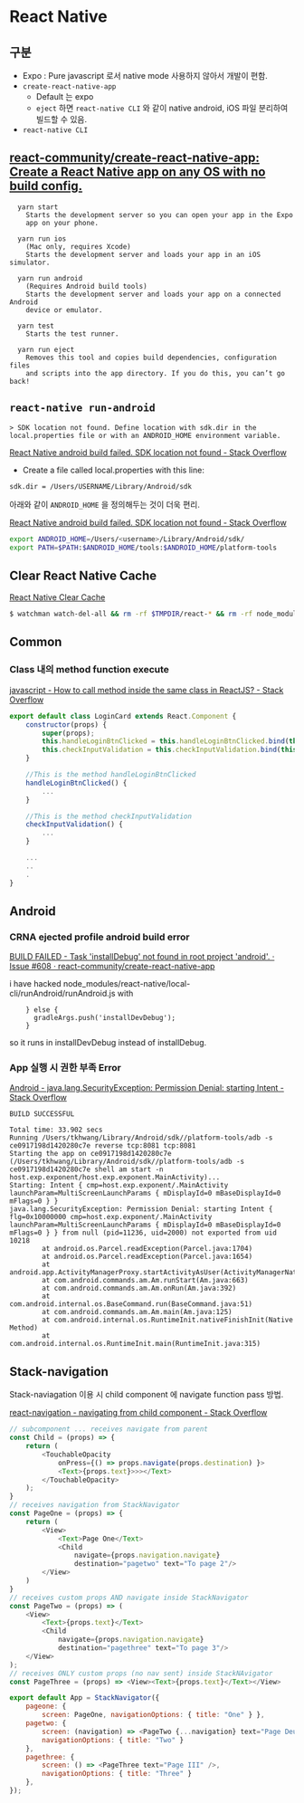 # React Native

## 구분 

- Expo : Pure javascript 로서 native mode 사용하지 않아서 개발이 편함.
- `create-react-native-app` 
  - Default 는 expo
  - `eject` 하면 `react-native CLI` 와 같이 native android, iOS 파일 분리하여 빌드할 수 있음.
- `react-native CLI`



## [react-community/create-react-native-app: Create a React Native app on any OS with no build config.](https://github.com/react-community/create-react-native-app)

```
  yarn start
    Starts the development server so you can open your app in the Expo
    app on your phone.

  yarn run ios
    (Mac only, requires Xcode)
    Starts the development server and loads your app in an iOS simulator.

  yarn run android
    (Requires Android build tools)
    Starts the development server and loads your app on a connected Android
    device or emulator.

  yarn test
    Starts the test runner.

  yarn run eject
    Removes this tool and copies build dependencies, configuration files
    and scripts into the app directory. If you do this, you can’t go back!
```    

## `react-native run-android`

```
> SDK location not found. Define location with sdk.dir in the local.properties file or with an ANDROID_HOME environment variable.
```

[React Native android build failed. SDK location not found - Stack Overflow](https://stackoverflow.com/questions/32634352/react-native-android-build-failed-sdk-location-not-found)

- Create a file called local.properties with this line:

```
sdk.dir = /Users/USERNAME/Library/Android/sdk
```

아래와 같이 `ANDROID_HOME` 을 정의해두는 것이 더욱 편리.

[React Native android build failed. SDK location not found - Stack Overflow](https://stackoverflow.com/questions/32634352/react-native-android-build-failed-sdk-location-not-found)

```bash
export ANDROID_HOME=/Users/<username>/Library/Android/sdk/
export PATH=$PATH:$ANDROID_HOME/tools:$ANDROID_HOME/platform-tools
```

## Clear React Native Cache

[React Native Clear Cache](https://gist.github.com/jarretmoses/c2e4786fd342b3444f3bc6beff32098d)

```bash
$ watchman watch-del-all && rm -rf $TMPDIR/react-* && rm -rf node_modules/ && npm cache clean && npm install && npm start -- --reset-cache
```

## Common

### Class 내의 method function execute

[javascript - How to call method inside the same class in ReactJS? - Stack Overflow](https://stackoverflow.com/questions/38081154/how-to-call-method-inside-the-same-class-in-reactjs)

```javascript
export default class LoginCard extends React.Component {
    constructor(props) {
        super(props);
        this.handleLoginBtnClicked = this.handleLoginBtnClicked.bind(this);
        this.checkInputValidation = this.checkInputValidation.bind(this);
    }

    //This is the method handleLoginBtnClicked
    handleLoginBtnClicked() {
        ...
    }

    //This is the method checkInputValidation 
    checkInputValidation() {
        ...
    }

    ...
    ..
    .
}
```


## Android


### CRNA ejected profile android build error

[BUILD FAILED - Task 'installDebug' not found in root project 'android'. · Issue #608 · react-community/create-react-native-app](https://github.com/react-community/create-react-native-app/issues/608)

i have hacked node_modules/react-native/local-cli/runAndroid/runAndroid.js with

```
    } else {
      gradleArgs.push('installDevDebug');
    }
```

so it runs in installDevDebug instead of installDebug.


### App 실행 시 권한 부족 Error

[Android - java.lang.SecurityException: Permission Denial: starting Intent - Stack Overflow](https://stackoverflow.com/questions/19829507/android-java-lang-securityexception-permission-denial-starting-intent)

```
BUILD SUCCESSFUL

Total time: 33.902 secs
Running /Users/tkhwang/Library/Android/sdk//platform-tools/adb -s ce0917198d1420280c7e reverse tcp:8081 tcp:8081
Starting the app on ce0917198d1420280c7e (/Users/tkhwang/Library/Android/sdk//platform-tools/adb -s ce0917198d1420280c7e shell am start -n host.exp.exponent/host.exp.exponent.MainActivity)...
Starting: Intent { cmp=host.exp.exponent/.MainActivity launchParam=MultiScreenLaunchParams { mDisplayId=0 mBaseDisplayId=0 mFlags=0 } }
java.lang.SecurityException: Permission Denial: starting Intent { flg=0x10000000 cmp=host.exp.exponent/.MainActivity launchParam=MultiScreenLaunchParams { mDisplayId=0 mBaseDisplayId=0 mFlags=0 } } from null (pid=11236, uid=2000) not exported from uid 10218
        at android.os.Parcel.readException(Parcel.java:1704)
        at android.os.Parcel.readException(Parcel.java:1654)
        at android.app.ActivityManagerProxy.startActivityAsUser(ActivityManagerNative.java:3626)
        at com.android.commands.am.Am.runStart(Am.java:663)
        at com.android.commands.am.Am.onRun(Am.java:392)
        at com.android.internal.os.BaseCommand.run(BaseCommand.java:51)
        at com.android.commands.am.Am.main(Am.java:125)
        at com.android.internal.os.RuntimeInit.nativeFinishInit(Native Method)
        at com.android.internal.os.RuntimeInit.main(RuntimeInit.java:315)
```


## Stack-navigation

Stack-naviagation 이용 시 child component 에 navigate function pass 방법.

[react-navigation - navigating from child component - Stack Overflow](https://stackoverflow.com/questions/46269595/react-navigation-navigating-from-child-component)

```javascript
// subcomponent ... receives navigate from parent
const Child = (props) => {
    return (
        <TouchableOpacity 
            onPress={() => props.navigate(props.destination) }>
            <Text>{props.text}>>></Text>
        </TouchableOpacity>
    );
}
// receives navigation from StackNavigator
const PageOne = (props) => {
    return (
        <View>
            <Text>Page One</Text>
            <Child 
                navigate={props.navigation.navigate} 
                destination="pagetwo" text="To page 2"/>
        </View>
    )
}
// receives custom props AND navigate inside StackNavigator 
const PageTwo = (props) => (
    <View>
        <Text>{props.text}</Text>
        <Child 
            navigate={props.navigation.navigate} 
            destination="pagethree" text="To page 3"/>
    </View>
);
// receives ONLY custom props (no nav sent) inside StackNAvigator
const PageThree = (props) => <View><Text>{props.text}</Text></View>

export default App = StackNavigator({
    pageone: { 
        screen: PageOne, navigationOptions: { title: "One" } },
    pagetwo: { 
        screen: (navigation) => <PageTwo {...navigation} text="Page Deux" />, 
        navigationOptions: { title: "Two" } 
    },
    pagethree: { 
        screen: () => <PageThree text="Page III" />, 
        navigationOptions: { title: "Three" }
    },
});
```

